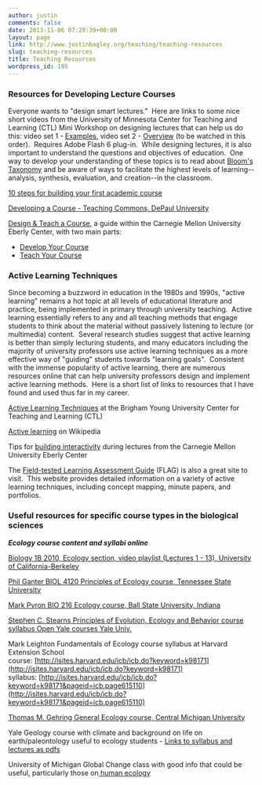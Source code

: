 ```yaml
---
author: justin
comments: false
date: 2013-11-06 07:29:39+00:00
layout: page
link: http://www.justinbagley.org/teaching/teaching-resources
slug: teaching-resources
title: Teaching Resources
wordpress_id: 195
---
```


### Resources for Developing Lecture Courses

Everyone wants to "design smart lectures."  Here are links to some nice short videos from the University of Minnesota Center for Teaching and Learning (CTL) Mini Workshop on designing lectures that can help us do this: video set 1 - [Examples](http://www1.umn.edu/ohr/teachlearn/tutorials/lectures/video1/index.html), video set 2 - [Overview](http://www1.umn.edu/ohr/teachlearn/tutorials/lectures/video2/index.html) (to be watched in this order).  Requires Adobe Flash 6 plug-in.  While designing lectures, it is also important to understand the questions and objectives of education.  One way to develop your understanding of these topics is to read about [Bloom's Taxonomy](http://en.wikipedia.org/wiki/Bloom's_taxonomy) and be aware of ways to facilitate the highest levels of learning--analysis, synthesis, evaluation, and creation--in the classroom.

[10 steps for building your first academic course](http://www.universityaffairs.ca/10-steps-to-build-your-first-academic-course.aspx)

[Developing a Course - Teaching Commons, DePaul University](http://teachingcommons.depaul.edu/Course_Design/developing_a_course/index.html)

[Design & Teach a Course](https://www.cmu.edu/teaching/designteach/index.html), a guide within the Carnegie Mellon University Eberly Center, with two main parts:

  * [Develop Your Course](https://www.cmu.edu/teaching/designteach/design/index.html)
  * [Teach Your Course](https://www.cmu.edu/teaching/designteach/teach/index.html)



### Active Learning Techniques

Since becoming a buzzword in education in the 1980s and 1990s, "active learning" remains a hot topic at all levels of educational literature and practice, being implemented in primary through university teaching.  Active learning essentially refers to any and all teaching methods that engage students to think about the material without passively listening to lecture (or multimedia) content.  Several research studies suggest that active learning is better than simply lecturing students, and many educators including the majority of university professors use active learning techniques as a more effective way of "guiding" students towards "learning goals".  Consistent with the immense popularity of active learning, there are numerous resources online that can help university professors design and implement active learning methods.  Here is a short list of links to resources that I have found and used thus far in my career.

[Active Learning Techniques](http://ctl.byu.edu/teaching-tips/active-learning-techniques) at the Brigham Young University Center for Teaching and Learning (CTL)

[Active learning](http://en.wikipedia.org/wiki/Active_learning) on Wikipedia

Tips for [building interactivity](https://www.cmu.edu/teaching/designteach/design/instructionalstrategies/lectures.html#interactivity) during lectures from the Carnegie Mellon University Eberly Center

The [Field-tested Learning Assessment Guide](http://www.flaguide.org) (FLAG) is also a great site to visit.  This website provides detailed information on a variety of active learning techniques, including concept mapping, minute papers, and portfolios.



### Useful resources for specific course types in the biological sciences

_**Ecology course content and syllabi online**_

[Biology 1B 2010, Ecology section, video playlist (Lectures 1 - 13), University of California-Berkeley](https://www.youtube.com/playlist?list=PLA0677EF99D42F238)

[Phil Ganter BIOL 4120 Principles of Ecology course, Tennessee State University](http://ww2.tnstate.edu/ganter/BIO412SyllabusF'99.html)

[Mark Pyron BIO 216 Ecology course, Ball State University, Indiana](http://mpyron.iweb.bsu.edu/Bio216/outline216.html)

[Stephen C. Stearns Principles of Evolution, Ecology and Behavior course syllabus Open Yale courses Yale Univ.](http://oyc.yale.edu/ecology-and-evolutionary-biology/eeb-122#syllabus)

Mark Leighton Fundamentals of Ecology course syllabus at Harvard Extension School  
course: [http://isites.harvard.edu/icb/icb.do?keyword=k98171](http://isites.harvard.edu/icb/icb.do?keyword=k98171)  
syllabus: [http://isites.harvard.edu/icb/icb.do?keyword=k98171&pageid=icb.page615110](http://isites.harvard.edu/icb/icb.do?keyword=k98171&pageid=icb.page615110)

[Thomas M. Gehring General Ecology course, Central Michigan University](http://people.cst.cmich.edu/gehri1tm/BIO%20340_new.htm)

Yale Geology course with climate and background on life on earth/paleontology useful to ecology students - [Links to syllabus and lectures as pdfs](http://earth.geology.yale.edu/~avf5/teaching/ResourcesGG523/)

University of Michigan Global Change class with good info that could be useful, particularly those on[ human ecology](http://globalchange.umich.edu/globalchange1/current/lectures/human_ecology/human_ecology.html)
